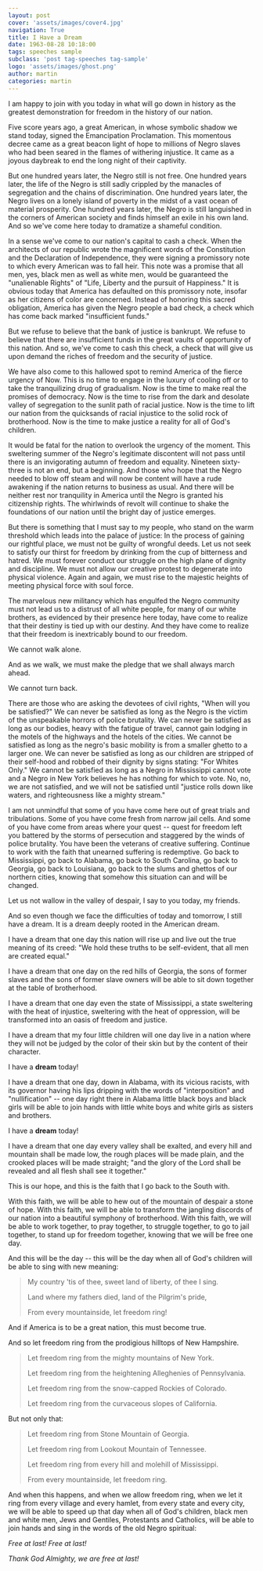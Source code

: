 ```yaml
---
layout: post
cover: 'assets/images/cover4.jpg'
navigation: True
title: I Have a Dream
date: 1963-08-28 10:18:00
tags: speeches sample
subclass: 'post tag-speeches tag-sample'
logo: 'assets/images/ghost.png'
author: martin
categories: martin
---
```


I am happy to join with you today in what will go down in history as the greatest demonstration for freedom in the history of our nation.

Five score years ago, a great American, in whose symbolic shadow we stand today, signed the Emancipation Proclamation. This momentous decree came as a great beacon light of hope to millions of Negro slaves who had been seared in the flames of withering injustice. It came as a joyous daybreak to end the long night of their captivity.

But one hundred years later, the Negro still is not free. One hundred years later, the life of the Negro is still sadly crippled by the manacles of segregation and the chains of discrimination. One hundred years later, the Negro lives on a lonely island of poverty in the midst of a vast ocean of material prosperity. One hundred years later, the Negro is still languished in the corners of American society and finds himself an exile in his own land. And so we've come here today to dramatize a shameful condition.

In a sense we've come to our nation's capital to cash a check. When the architects of our republic wrote the magnificent words of the Constitution and the Declaration of Independence, they were signing a promissory note to which every American was to fall heir. This note was a promise that all men, yes, black men as well as white men, would be guaranteed the "unalienable Rights" of "Life, Liberty and the pursuit of Happiness." It is obvious today that America has defaulted on this promissory note, insofar as her citizens of color are concerned. Instead of honoring this sacred obligation, America has given the Negro people a bad check, a check which has come back marked "insufficient funds."

But we refuse to believe that the bank of justice is bankrupt. We refuse to believe that there are insufficient funds in the great vaults of opportunity of this nation. And so, we've come to cash this check, a check that will give us upon demand the riches of freedom and the security of justice.

We have also come to this hallowed spot to remind America of the fierce urgency of Now. This is no time to engage in the luxury of cooling off or to take the tranquilizing drug of gradualism. Now is the time to make real the promises of democracy. Now is the time to rise from the dark and desolate valley of segregation to the sunlit path of racial justice. Now is the time to lift our nation from the quicksands of racial injustice to the solid rock of brotherhood. Now is the time to make justice a reality for all of God's children.

It would be fatal for the nation to overlook the urgency of the moment. This sweltering summer of the Negro's legitimate discontent will not pass until there is an invigorating autumn of freedom and equality. Nineteen sixty-three is not an end, but a beginning. And those who hope that the Negro needed to blow off steam and will now be content will have a rude awakening if the nation returns to business as usual. And there will be neither rest nor tranquility in America until the Negro is granted his citizenship rights. The whirlwinds of revolt will continue to shake the foundations of our nation until the bright day of justice emerges.

But there is something that I must say to my people, who stand on the warm threshold which leads into the palace of justice: In the process of gaining our rightful place, we must not be guilty of wrongful deeds. Let us not seek to satisfy our thirst for freedom by drinking from the cup of bitterness and hatred. We must forever conduct our struggle on the high plane of dignity and discipline. We must not allow our creative protest to degenerate into physical violence. Again and again, we must rise to the majestic heights of meeting physical force with soul force.

The marvelous new militancy which has engulfed the Negro community must not lead us to a distrust of all white people, for many of our white brothers, as evidenced by their presence here today, have come to realize that their destiny is tied up with our destiny. And they have come to realize that their freedom is inextricably bound to our freedom.

We cannot walk alone.

And as we walk, we must make the pledge that we shall always march ahead.

We cannot turn back.

There are those who are asking the devotees of civil rights, "When will you be satisfied?" We can never be satisfied as long as the Negro is the victim of the unspeakable horrors of police brutality. We can never be satisfied as long as our bodies, heavy with the fatigue of travel, cannot gain lodging in the motels of the highways and the hotels of the cities. We cannot be satisfied as long as the negro's basic mobility is from a smaller ghetto to a larger one. We can never be satisfied as long as our children are stripped of their self-hood and robbed of their dignity by signs stating: "For Whites Only." We cannot be satisfied as long as a Negro in Mississippi cannot vote and a Negro in New York believes he has nothing for which to vote. No, no, we are not satisfied, and we will not be satisfied until "justice rolls down like waters, and righteousness like a mighty stream."

I am not unmindful that some of you have come here out of great trials and tribulations. Some of you have come fresh from narrow jail cells. And some of you have come from areas where your quest -- quest for freedom left you battered by the storms of persecution and staggered by the winds of police brutality. You have been the veterans of creative suffering. Continue to work with the faith that unearned suffering is redemptive. Go back to Mississippi, go back to Alabama, go back to South Carolina, go back to Georgia, go back to Louisiana, go back to the slums and ghettos of our northern cities, knowing that somehow this situation can and will be changed.

Let us not wallow in the valley of despair, I say to you today, my friends.

And so even though we face the difficulties of today and tomorrow, I still have a dream. It is a dream deeply rooted in the American dream.

I have a dream that one day this nation will rise up and live out the true meaning of its creed: "We hold these truths to be self-evident, that all men are created equal."

I have a dream that one day on the red hills of Georgia, the sons of former slaves and the sons of former slave owners will be able to sit down together at the table of brotherhood.

I have a dream that one day even the state of Mississippi, a state sweltering with the heat of injustice, sweltering with the heat of oppression, will be transformed into an oasis of freedom and justice.

I have a dream that my four little children will one day live in a nation where they will not be judged by the color of their skin but by the content of their character.

I have a **dream** today!

I have a dream that one day, down in Alabama, with its vicious racists, with its governor having his lips dripping with the words of "interposition" and "nullification" -- one day right there in Alabama little black boys and black girls will be able to join hands with little white boys and white girls as sisters and brothers.

I have a **dream** today!

I have a dream that one day every valley shall be exalted, and every hill and mountain shall be made low, the rough places will be made plain, and the crooked places will be made straight; "and the glory of the Lord shall be revealed and all flesh shall see it together."

This is our hope, and this is the faith that I go back to the South with.

With this faith, we will be able to hew out of the mountain of despair a stone of hope. With this faith, we will be able to transform the jangling discords of our nation into a beautiful symphony of brotherhood. With this faith, we will be able to work together, to pray together, to struggle together, to go to jail together, to stand up for freedom together, knowing that we will be free one day.

And this will be the day -- this will be the day when all of God's children will be able to sing with new meaning:

>  My country 'tis of thee, sweet land of liberty, of thee I sing.
>  
>  Land where my fathers died, land of the Pilgrim's pride,
>  
>  From every mountainside, let freedom ring!


And if America is to be a great nation, this must become true.

And so let freedom ring from the prodigious hilltops of New Hampshire.

>  Let freedom ring from the mighty mountains of New York.
>  
>  Let freedom ring from the heightening Alleghenies of Pennsylvania.
>  
>  Let freedom ring from the snow-capped Rockies of Colorado.
>  
>  Let freedom ring from the curvaceous slopes of California.


But not only that:

>  Let freedom ring from Stone Mountain of Georgia.
>  
>  Let freedom ring from Lookout Mountain of Tennessee.
>  
>  Let freedom ring from every hill and molehill of Mississippi.
>  
>  From every mountainside, let freedom ring.


And when this happens, and when we allow freedom ring, when we let it ring from every village and every hamlet, from every state and every city, we will be able to speed up that day when all of God's children, black men and white men, Jews and Gentiles, Protestants and Catholics, will be able to join hands and sing in the words of the old Negro spiritual:

*Free at last! Free at last!*

*Thank God Almighty, we are free at last!*
